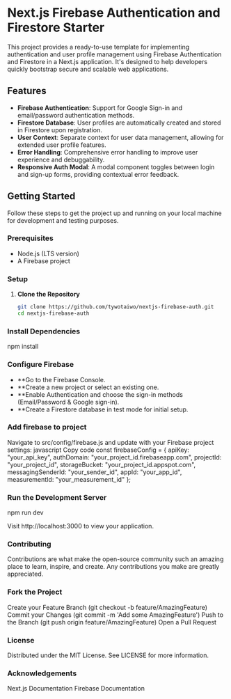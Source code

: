 
# Next.js Firebase Authentication and Firestore Starter

This project provides a ready-to-use template for implementing authentication and user profile management using Firebase Authentication and Firestore in a Next.js application. It's designed to help developers quickly bootstrap secure and scalable web applications.

## Features

- **Firebase Authentication**: Support for Google Sign-in and email/password authentication methods.
- **Firestore Database**: User profiles are automatically created and stored in Firestore upon registration.
- **User Context**: Separate context for user data management, allowing for extended user profile features.
- **Error Handling**: Comprehensive error handling to improve user experience and debuggability.
- **Responsive Auth Modal**: A modal component toggles between login and sign-up forms, providing contextual error feedback.

## Getting Started

Follow these steps to get the project up and running on your local machine for development and testing purposes.

### Prerequisites

- Node.js (LTS version)
- A Firebase project

### Setup

1. **Clone the Repository**
   ```bash
   git clone https://github.com/tywotaiwo/nextjs-firebase-auth.git
   cd nextjs-firebase-auth

### Install Dependencies

npm install

###  Configure Firebase
- **Go to the Firebase Console.
- **Create a new project or select an existing one.
- **Enable Authentication and choose the sign-in methods (Email/Password & Google sign-in).
- **Create a Firestore database in test mode for initial setup.

### Add firebase to project
Navigate to src/config/firebase.js and update with your Firebase project settings:
javascript
Copy code
const firebaseConfig = {
  apiKey: "your_api_key",
  authDomain: "your_project_id.firebaseapp.com",
  projectId: "your_project_id",
  storageBucket: "your_project_id.appspot.com",
  messagingSenderId: "your_sender_id",
  appId: "your_app_id",
  measurementId: "your_measurement_id"
};

### Run the Development Server

npm run dev

Visit http://localhost:3000 to view your application.

### Contributing
Contributions are what make the open-source community such an amazing place to learn, inspire, and create. Any contributions you make are greatly appreciated.

### Fork the Project
Create your Feature Branch (git checkout -b feature/AmazingFeature)
Commit your Changes (git commit -m 'Add some AmazingFeature')
Push to the Branch (git push origin feature/AmazingFeature)
Open a Pull Request
### License
Distributed under the MIT License. See LICENSE for more information.

### Acknowledgements
Next.js Documentation
Firebase Documentation
